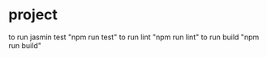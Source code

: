 # project

to run jasmin test "npm run test"
to run lint "npm run lint"
to run build "npm run build"

